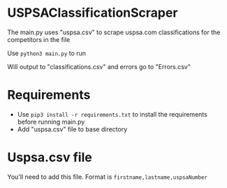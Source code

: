 # USPSAClassificationScraper
The main.py uses "uspsa.csv" to scrape uspsa.com classifications for the competitors in the file

Use <code>python3 main.py</code> to run

Will output to "classifications.csv" and errors go to "Errors.csv"

# Requirements
- Use <code>pip3 install -r requirements.txt</code> to install the requirements before running main.py
- Add "uspsa.csv" file to base directory

# Uspsa.csv file
You'll need to add this file. Format is
<code>firstname,lastname,uspsaNumber</code>